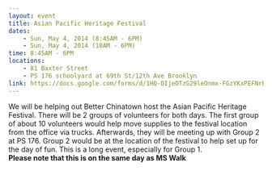 ```yaml
---
layout: event
title: Asian Pacific Heritage Festival
dates:
    - Sun, May 4, 2014 (8:45AM - 6PM)
    - Sun, May 4, 2014 (10AM - 6PM)
time: 8:45AM - 6PM
locations:
    - 81 Baxter Street
    - PS 176 schoolyard at 69th St/12th Ave Brooklyn
link: https://docs.google.com/forms/d/1HQ-DIjeOTzG29leOnmx-FGzYKxPEFNrHEkQKByHblu0/viewform
---
```

We will be helping out Better Chinatown host the Asian Pacific Heritage Festival. There will be 2 groups of volunteers for both days. The first group of about 10 volunteers would help move supplies to the festival location from the office via trucks. Afterwards, they will be meeting up with Group 2 at PS 176. Group 2 would be at the location of the festival to help set up for the day of fun. This is a long event, especially for Group 1.  
**Please note that this is on the same day as MS Walk**
